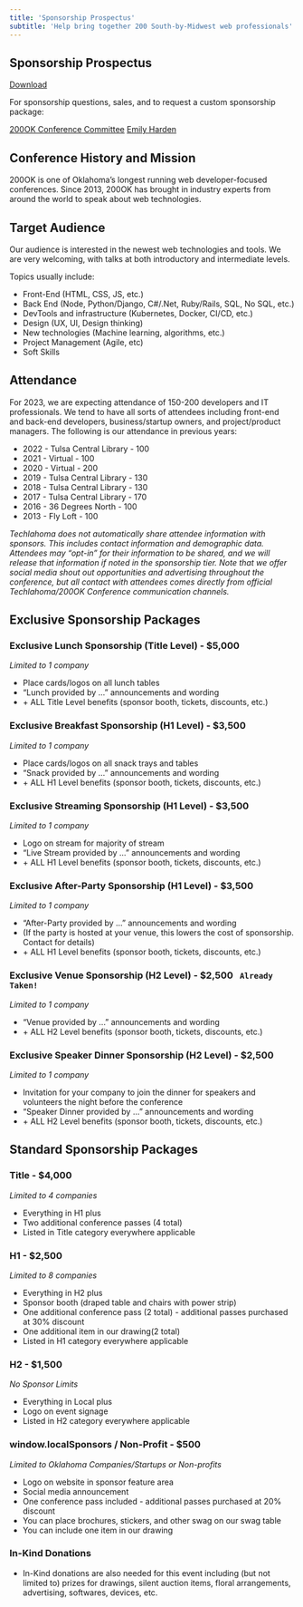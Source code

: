 ```yaml
---
title: 'Sponsorship Prospectus'
subtitle: 'Help bring together 200 South-by-Midwest web professionals'
---
```


<div class="prose">

<section>

  # Sponsorship Prospectus

  <a class="button section-button" href="/sponsorship/200OK-Sponsorship-Prospectus-2023.pdf" title="Download as PDF (108KB)">Download <span><i class="ri-file-download-line ; ml-2"></i><span></a>

  For sponsorship questions, sales, and to request a custom sponsorship package:

  <div class="flex gap-6 flex-col md:flex-row mt-3">
    <a class="button" href="mailto:200ok@techlahoma.org">200OK Conference Committee</a>
    <a class="button" href="mailto:emilyharden@techlahoma.org">Emily Harden</a>
  </div>

</section>

<section>

  ## Conference History and Mission

  200OK is one of Oklahoma’s longest running web developer-focused conferences. Since 2013, 200OK has brought in industry experts from around the world to speak about web technologies.

  ## Target Audience

  Our audience is interested in the newest web technologies and tools. We are very welcoming, with talks at both introductory and intermediate levels.

  Topics usually include:

  - Front-End (HTML, CSS, JS, etc.)
  - Back End (Node, Python/Django, C#/.Net, Ruby/Rails, SQL, No SQL, etc.)
  - DevTools and infrastructure (Kubernetes, Docker, CI/CD, etc.)
  - Design (UX, UI, Design thinking)
  - New technologies (Machine learning, algorithms, etc.)
  - Project Management (Agile, etc)
  - Soft Skills

  ## Attendance

  For 2023, we are expecting attendance of 150-200 developers and IT professionals. We tend to have all sorts of attendees including front-end and back-end developers, business/startup owners, and project/product managers. The following is our attendance in previous years:

  - 2022 - Tulsa Central Library - 100
  - 2021 - Virtual - 100
  - 2020 - Virtual - 200
  - 2019 - Tulsa Central Library - 130
  - 2018 - Tulsa Central Library - 130
  - 2017 - Tulsa Central Library - 170
  - 2016 - 36 Degrees North - 100
  - 2013 - Fly Loft - 100

  *Techlahoma does not automatically share attendee information with sponsors. This includes contact information and demographic data. Attendees may “opt-in” for their information to be shared, and we will release that information if noted in the sponsorship tier. Note that we offer social media shout out opportunities and advertising throughout the conference, but all contact with attendees comes directly from official Techlahoma/200OK Conference communication channels.*

</section>

<section>

  ## Exclusive Sponsorship Packages

  ### Exclusive Lunch Sponsorship (Title Level) - $5,000

  *Limited to 1 company*

  - Place cards/logos on all lunch tables
  - “Lunch provided by ...” announcements and wording
  - \+ ALL Title Level benefits (sponsor booth, tickets, discounts, etc.)

  ### Exclusive Breakfast Sponsorship (H1 Level) - $3,500

  *Limited to 1 company*

  - Place cards/logos on all snack trays and tables
  - “Snack provided by ...” announcements and wording
  - \+ ALL H1 Level benefits (sponsor booth, tickets, discounts, etc.)

  ### Exclusive Streaming Sponsorship (H1 Level) - $3,500

  *Limited to 1 company*

  - Logo on stream for majority of stream
  - “Live Stream provided by ...” announcements and wording
  - \+ ALL H1 Level benefits (sponsor booth, tickets, discounts, etc.)

  ### Exclusive After-Party Sponsorship (H1 Level) - $3,500

  *Limited to 1 company*

  - “After-Party provided by ...” announcements and wording
  - (If the party is hosted at your venue, this lowers the cost of sponsorship. Contact for details)
  - \+ ALL H1 Level benefits (sponsor booth, tickets, discounts, etc.)

  ### <span class="line-through">Exclusive Venue Sponsorship (H2 Level) - $2,500</span> &nbsp; `Already Taken!`

  *Limited to 1 company*

  - “Venue provided by ...” announcements and wording
  - \+ ALL H2 Level benefits (sponsor booth, tickets, discounts, etc.)

  ### Exclusive Speaker Dinner Sponsorship (H2 Level) - $2,500

  *Limited to 1 company*

  - Invitation for your company to join the dinner for speakers and volunteers the night
  before the conference
  - “Speaker Dinner provided by ...” announcements and wording
  - \+ ALL H2 Level benefits (sponsor booth, tickets, discounts, etc.)

</section>

<section>

  ## Standard Sponsorship Packages

  ### Title - $4,000

  *Limited to 4 companies*

  - Everything in H1 plus
  - Two additional conference passes (4 total)
  - Listed in Title category everywhere applicable

  ### H1 - $2,500

  *Limited to 8 companies*

  - Everything in H2 plus
  - Sponsor booth (draped table and chairs with power strip)
  - One additional conference pass (2 total) - additional passes purchased at 30% discount
  - One additional item in our drawing(2 total)
  - Listed in H1 category everywhere applicable

  ### H2 - $1,500

  *No Sponsor Limits*

  - Everything in Local plus
  - Logo on event signage
  - Listed in H2 category everywhere applicable

  ### <span class="normal-case">window.localSponsors</span> / Non-Profit - $500

  *Limited to Oklahoma Companies/Startups or Non-profits*

  - Logo on website in sponsor feature area
  - Social media announcement
  - One conference pass included - additional passes purchased at 20% discount
  - You can place brochures, stickers, and other swag on our swag table
  - You can include one item in our drawing

  ### In-Kind Donations

  - In-Kind donations are also needed for this event including (but not limited to) prizes for
  drawings, silent auction items, floral arrangements, advertising, softwares, devices, etc.

</section>

</div>
